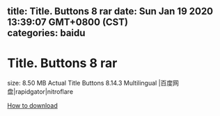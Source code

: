 
title: Title. Buttons 8 rar
date: Sun Jan 19 2020 13:39:07 GMT+0800 (CST)    
categories: baidu
---

# Title. Buttons 8 rar
size: 8.50 MB
 Actual Title Buttons 8.14.3 Multilingual |百度网盘|rapidgator|nitroflare
 

[How to download](https://bpcam.bemobtrk.com/go/2ceec3aa-1ca2-46d6-b9ff-aaa5c184517c?jno=3042)